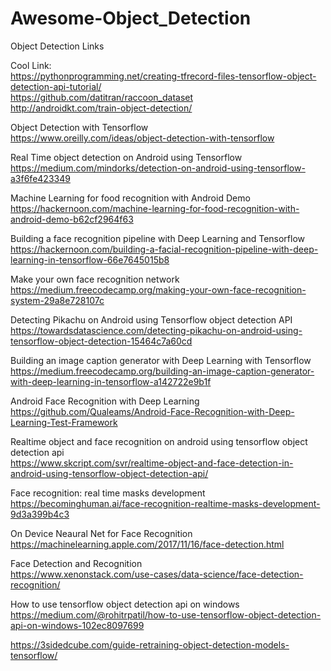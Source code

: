 # Awesome-Object_Detection
Object Detection Links

Cool Link:  
https://pythonprogramming.net/creating-tfrecord-files-tensorflow-object-detection-api-tutorial/  
https://github.com/datitran/raccoon_dataset  
http://androidkt.com/train-object-detection/  

Object Detection with Tensorflow  
https://www.oreilly.com/ideas/object-detection-with-tensorflow  

Real Time object detection on Android using Tensorflow  
https://medium.com/mindorks/detection-on-android-using-tensorflow-a3f6fe423349  

Machine Learning for food recognition with Android Demo  
https://hackernoon.com/machine-learning-for-food-recognition-with-android-demo-b62cf2964f63  

Building a face recognition pipeline with Deep Learning and Tensorflow  
https://hackernoon.com/building-a-facial-recognition-pipeline-with-deep-learning-in-tensorflow-66e7645015b8  

Make your own face recognition network  
https://medium.freecodecamp.org/making-your-own-face-recognition-system-29a8e728107c  

Detecting Pikachu on Android using Tensorflow object detection API  
https://towardsdatascience.com/detecting-pikachu-on-android-using-tensorflow-object-detection-15464c7a60cd  

Building an image caption generator with Deep Learning with Tensorflow  
https://medium.freecodecamp.org/building-an-image-caption-generator-with-deep-learning-in-tensorflow-a142722e9b1f  

Android Face Recognition with Deep Learning  
https://github.com/Qualeams/Android-Face-Recognition-with-Deep-Learning-Test-Framework  

Realtime object and face recognition on android using tensorflow object detection api  
https://www.skcript.com/svr/realtime-object-and-face-detection-in-android-using-tensorflow-object-detection-api/  

Face recognition: real time masks development  
https://becominghuman.ai/face-recognition-realtime-masks-development-9d3a399b4c3  


On Device Neaural Net for Face Recognition  
https://machinelearning.apple.com/2017/11/16/face-detection.html  

Face Detection and Recognition  
https://www.xenonstack.com/use-cases/data-science/face-detection-recognition/  

How to use tensorflow object detection api on windows 
https://medium.com/@rohitrpatil/how-to-use-tensorflow-object-detection-api-on-windows-102ec8097699  


https://3sidedcube.com/guide-retraining-object-detection-models-tensorflow/  

